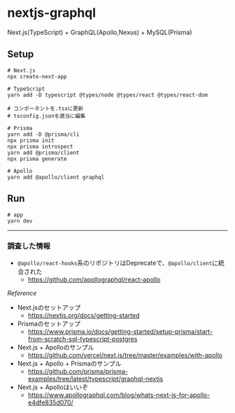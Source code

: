 # nextjs-graphql
Next.js(TypeScript) + GraphQL(Apollo,Nexus) + MySQL(Prisma)

## Setup
```
# Next.js
npx create-next-app

# TypeScript
yarn add -D typescript @types/node @types/react @types/react-dom

# コンポーネントを.tsxに更新
# tsconfig.jsonを適当に編集

# Prisma
yarn add -D @prisma/cli
npx prisma init
npx prisma introspect
yarn add @prisma/client
npx prisma generate

# Apollo
yarn add @apollo/client graphql
```

## Run
```
# app
yarn dev
```

---
### 調査した情報
- `@apollo/react-hooks`系のリポジトリはDeprecateで、`@apollo/client`に統合された
  - https://github.com/apollographql/react-apollo

*Reference*
- Next.jsのセットアップ
  - https://nextjs.org/docs/getting-started
- Prismaのセットアップ
  - https://www.prisma.io/docs/getting-started/setup-prisma/start-from-scratch-sql-typescript-postgres
- Next.js + Apolloのサンプル
  - https://github.com/vercel/next.js/tree/master/examples/with-apollo
- Next.js + Apollo + Prismaのサンプル
  - https://github.com/prisma/prisma-examples/tree/latest/typescript/graphql-nextjs
- Next.js + Apolloはいいぞ
  - https://www.apollographql.com/blog/whats-next-js-for-apollo-e4dfe835d070/
